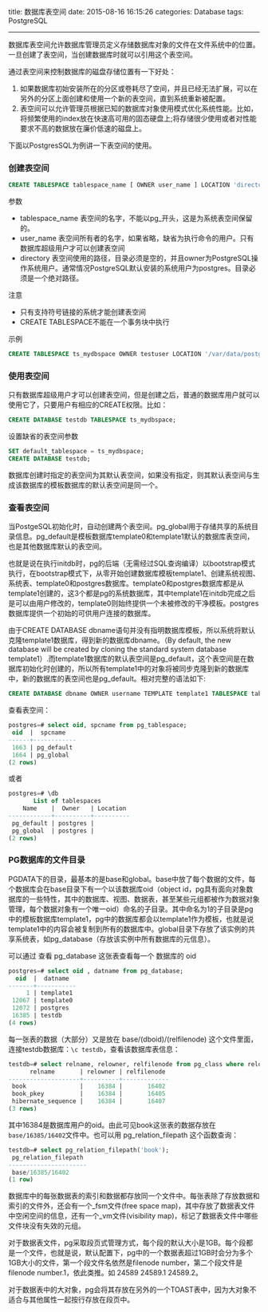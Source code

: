 title: 数据库表空间
date: 2015-08-16 16:15:26
categories: Database
tags: PostgreSQL

---
数据库表空间允许数据库管理员定义存储数据库对象的文件在文件系统中的位置。一旦创建了表空间，当创建数据库时就可以引用这个表空间。

通过表空间来控制数据库的磁盘存储位置有一下好处：
1.	如果数据库初始安装所在的分区或卷耗尽了空间，并且已经无法扩展，可以在另外的分区上面创建和使用一个新的表空间，直到系统重新被配置。
2.	表空间可以允许管理员根据已知的数据库对象使用模式优化系统性能。比如，将频繁使用的index放在快速高可用的固态硬盘上;将存储很少使用或者对性能要求不高的数据放在廉价低速的磁盘上。

下面以PostgresSQL为例讲一下表空间的使用。

### 创建表空间
```sql
CREATE TABLESPACE tablespace_name [ OWNER user_name ] LOCATION 'directory';
```
参数
*	tablespace_name 表空间的名字，不能以pg_开头，这是为系统表空间保留的。
*	user_name 表空间所有者的名字，如果省略，缺省为执行命令的用户。只有数据库超级用户才可以创建表空间
*	directory 表空间使用的路径，目录必须是空的，并且owner为PostgreSQL操作系统用户。通常情况PostgreSQL默认安装的系统用户为postgres。目录必须是一个绝对路径。

注意
*	只有支持符号链接的系统才能创建表空间
*	CREATE TABLESPACE不能在一个事务块中执行

示例
```sql
CREATE TABLESPACE ts_mydbspace OWNER testuser LOCATION '/var/data/postgres';
```
### 使用表空间
只有数据库超级用户才可以创建表空间，但是创建之后，普通的数据库用户就可以使用它了，只要用户有相应的CREATE权限。比如：
```sql
CREATE DATABASE testdb TABLESPACE ts_mydbspace;
```
设置缺省的表空间参数
```sql
SET default_tablespace = ts_mydbspace;
CREATE DATABASE testdb;
```
数据库创建时指定的表空间为其默认表空间，如果没有指定，则其默认表空间与生成该数据库的模板数据库的默认表空间是同一个。

### 查看表空间
当PostgeSQL初始化时，自动创建两个表空间。pg_global用于存储共享的系统目录信息。pg_default是模板数据库template0和template1默认的数据库表空间，也是其他数据库默认的表空间。

也就是说在执行initdb时，pg的后端（无需经过SQL查询编译）以bootstrap模式执行，在bootstrap模式下，从零开始创建数据库模板template1、创建系统视图、系统表、template0和postgres数据库。template0和postgres数据库都是从template1创建的，这3个都是pg的系统数据库，其中template1在initdb完成之后是可以由用户修改的，template0则始终提供一个未被修改的干净模板。postgres数据库提供一个初始的可供用户连接的数据库。

由于CREATE DATABASE dbname语句并没有指明数据库模板，所以系统将默认克隆template1数据库，得到新的数据库dbname。（By default, the new database will be created by cloning the standard system database template1）.而template1数据库的默认表空间是pg_default，这个表空间是在数据库初始化时创建的，所以所有template1中的对象将被同步克隆到新的数据库中，新的数据库的表空间也是pg_default。相对完整的语法如下:
```sql
CREATE DATABASE dbname OWNER username TEMPLATE template1 TABLESPACE tablespacename;
```

查看表空间：
```sql
postgres=# select oid, spcname from pg_tablespace;
 oid  |  spcname   
------+------------
 1663 | pg_default
 1664 | pg_global
(2 rows)
```
或者
```sql
postgres=# \db
       List of tablespaces
    Name    |  Owner   | Location 
------------+----------+----------
 pg_default | postgres | 
 pg_global  | postgres | 
(2 rows)

```


### PG数据库的文件目录
PGDATA下的目录，最基本的是base和global。base中放了每个数据的文件，每个数据库会在base目录下有一个以该数据库oid（object id，pg具有面向对象数据库的一些特性，其中的数据库、视图、数据表，甚至某些元组都被作为数据对象管理，每个数据对象有一个唯一oid）命名的子目录。其中命名为1的子目录是pg中的模板数据库template1，pg中的数据库都会以template1作为模板，也就是说template1中的内容会被复制到所有的数据库中。global目录下存放了该实例的共享系统表，如pg_database（存放该实例中所有数据库的元信息）。

可以通过 查看 pg_database 这张表查看每一个 数据库的 oid
```sql
postgres=# select oid , datname from pg_database;
  oid  |  datname  
-------+-----------
     1 | template1
 12067 | template0
 12072 | postgres
 16385 | testdb
(4 rows)

```
每一张表的数据（大部分）又是放在 base/(dboid)/(relfilenode) 这个文件里面，连接testdb数据库：`\c testdb`，查看该数据库表信息：
``` sql
testdb=# select relname, relowner, relfilenode from pg_class where relowner = 16384;
      relname       | relowner | relfilenode 
--------------------+----------+-------------
 book               |    16384 |       16402
 book_pkey          |    16384 |       16405
 hibernate_sequence |    16384 |       16407
(3 rows)

```
其中16384是数据库用户的oid。由此可见book这张表的数据存放在`base/16385/16402`文件中。也可以用 pg_relation_filepath 这个函数查询：
```sql
testdb=# select pg_relation_filepath('book');
 pg_relation_filepath 
----------------------
 base/16385/16402
(1 row)

```
数据库中的每张数据表的索引和数据都存放同一个文件中。每张表除了存放数据和索引的文件外，还会有一个_fsm文件(free space map)，其中存放了数据表文件中空闲空间的信息，还有一个_vm文件(visibility map)，标记了数据表文件中哪些文件块没有失效的元组。

对于数据表文件，pg采取段页式管理方式，每个段的默认大小是1GB。每个段都是一个文件，也就是说，默认配置下，pg中的一个数据表超过1GB时会分为多个1GB大小的文件，第一个段文件名依然是filenode number，第二个段文件是filenode number.1，依此类推。如 24589 24589.1 24589.2。

对于数据表中的大对象，pg会将其存放在另外的一个TOAST表中，因为大对象不适合与其他属性一起按行存放在段页中。